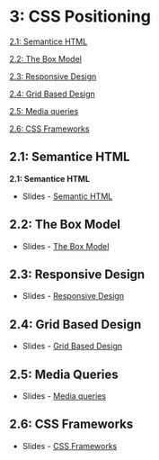 3: CSS Positioning
=========================
[2.1: Semantice HTML](#21-semantic)

[2.2: The Box Model](#22-boxmodel)

[2.3: Responsive Design](#23-responsive)

[2.4: Grid Based Design](#24-grid)

[2.5: Media queries](#25-queries)

[2.6: CSS Frameworks](#26-frameworks)

<a id="21-semantic">2.1: Semantice HTML</a>
---------------------

**2.1: Semantice HTML** 

+ Slides - [Semantic HTML](https://docs.google.com/presentation/d/1JSFiGoiq_iySY0jOkJALZjnnN9LELr-OzetBvAvSnAY/edit?usp=sharing)



<a id="22-boxmodel">2.2: The Box Model</a>
---------------------

+ Slides - [The Box Model](https://docs.google.com/presentation/d/1V41nZ7ZJWOKest4lIMBsIseUwTtqCb4Fe-5MeEIu5IY/edit?usp=sharing)


<a id="23-responsive">2.3: Responsive Design</a>
---------------------

+ Slides - [Responsive Design](https://docs.google.com/presentation/d/1uDeL93JEPPB4KMyCuO6tboFLYjWO3DRQvvfvTrkJKpI/edit?usp=sharing)

<a id="24-grid">2.4: Grid Based Design</a>
---------------------

+ Slides - [Grid Based Design](https://drive.google.com/open?id=1IgbeebvwBiQ5MfyfZh4H0sXhEG_PPlpUWW7bw-UA4ls)

<a id="25-queries">2.5: Media Queries</a>
---------------------

+ Slides - [Media queries](https://drive.google.com/open?id=1y6O2gIYHNmvMr1pQt5YG7otPXQGcq0oxMzaBAva5-u8)

<a id="26-frameworks">2.6: CSS Frameworks</a>
---------------------

+ Slides - [CSS Frameworks](https://docs.google.com/presentation/d/1jAa0sjR-5yvMTiilO7Svkm-8t_qVynw-pZt4AIFvNOE/edit?usp=sharing)

